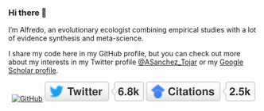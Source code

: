 ### Hi there 👋

I’m Alfredo, an evolutionary ecologist combining empirical studies with a lot of evidence synthesis and meta-science.

I share my code here in my GitHub profile, but you can check out more about my interests in my Twitter profile [@ASanchez_Tojar](https://twitter.com/ASanchez_Tojar) or my [Google Scholar profile](https://scholar.google.co.uk/citations?hl=en&user=Sh-Rjq8AAAAJ&view_op=list_works&sortby=pubdate).

<p align="center">
	<a href="https://github.com/ASanchez-Tojar"><img alt="GitHub"></a>
	<a href="https://twitter.com/ASanchez_Tojar"><img src="imgs/twitter.svg" alt="Twitter"></a>
	<a href="https://scholar.google.co.uk/citations?user=Sh-Rjq8AAAAJ&hl=en"><img src="imgs/citations.svg" alt="Citations"></a>
</p>

